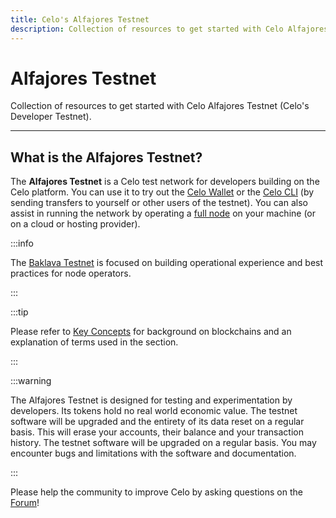 ```yaml
---
title: Celo's Alfajores Testnet
description: Collection of resources to get started with Celo Alfajores Testnet (Celo's Developer Testnet).
---
```


# Alfajores Testnet

Collection of resources to get started with Celo Alfajores Testnet (Celo's Developer Testnet).

---

## What is the Alfajores Testnet?

The **Alfajores Testnet** is a Celo test network for developers building on the Celo platform. You can use it to try out the [Celo Wallet](https://docs.celo.org/wallet) or the [Celo CLI](/cli) \(by sending transfers to yourself or other users of the testnet\). You can also assist in running the network by operating a [full node](/network/mainnet/run-full-node) on your machine \(or on a cloud or hosting provider\).

:::info

The [Baklava Testnet](/network/baklava/) is focused on building operational experience and best practices for node operators.

:::

:::tip

Please refer to [Key Concepts](/what-is-celo/using-celo/glossary#blockchain) for background on blockchains and an explanation of terms used in the section.

:::

:::warning

The Alfajores Testnet is designed for testing and experimentation by developers. Its tokens hold no real world economic value. The testnet software will be upgraded and the entirety of its data reset on a regular basis. This will erase your accounts, their balance and your transaction history. The testnet software will be upgraded on a regular basis. You may encounter bugs and limitations with the software and documentation.

:::

Please help the community to improve Celo by asking questions on the [Forum](https://forum.celo.org/c/testnets/alfajores-testnet/6)!
